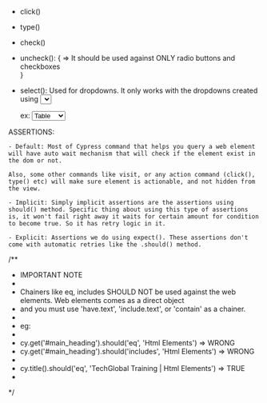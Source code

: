 - click()
- type()
- check()
- uncheck(): {
		=> It should be used against ONLY radio buttons and checkboxes	
		}

- select(): Used for dropdowns. It only works with the dropdowns created using <select> tag

	ex: 
	<select>
		<option>Table</option>
		<option>Laptop</option>
		<option>Cable</option>
		<option>Monitor</option>
	</select>



ASSERTIONS:

	- Default: Most of Cypress command that helps you query a web element will have auto wait mechanism that will check if the element exist in the dom or not.

	Also, some other commands like visit, or any action command (click(), type() etc) will make sure element is actionable, and not hidden from the view.

	- Implicit: Simply implicit assertions are the assertions using should() method. Specific thing about using this type of assertions is, it won't fail right away it waits for certain amount for condition to become true. So it has retry logic in it.

	- Explicit: Assertions we do using expect(). These assertions don't come with automatic retries like the .should() method.


/**
* IMPORTANT NOTE
*
* Chainers like eq, includes SHOULD NOT be used against the web elements. Web elements comes as a direct object
* and you must use 'have.text', 'include.text', or 'contain' as a chainer.
*
* eg:
*
* cy.get('#main_heading').should('eq', 'Html Elements') => WRONG
* cy.get('#main_heading').should('includes', 'Html Elements') => WRONG
*
* cy.title().should('eq', 'TechGlobal Training | Html Elements') => TRUE
*
*/